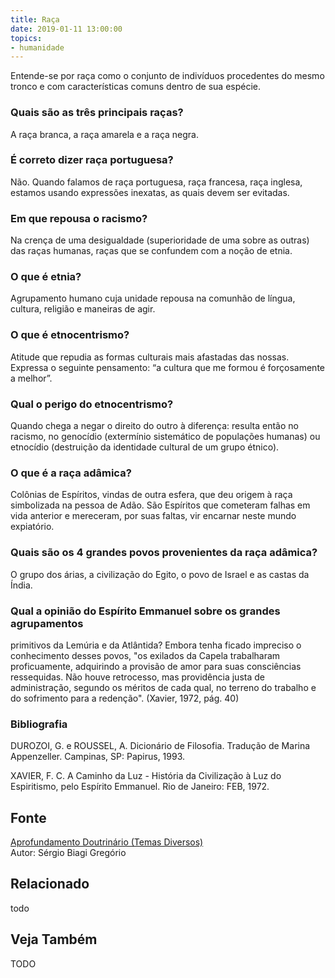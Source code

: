 ```yaml
---
title: Raça
date: 2019-01-11 13:00:00
topics: 
- humanidade 
---
```


Entende-se por raça como o conjunto de indivíduos procedentes do mesmo tronco e
com características comuns dentro de sua espécie.

### Quais são as três principais raças?
A raça branca, a raça amarela e a raça negra.

### É correto dizer raça portuguesa?
Não. Quando falamos de raça portuguesa, raça francesa, raça inglesa,
estamos usando expressões inexatas, as quais devem ser evitadas.

### Em que repousa o racismo?
Na crença de uma desigualdade (superioridade de uma sobre as outras) das
raças humanas, raças que se confundem com a noção de etnia.

### O que é etnia?
Agrupamento humano cuja unidade repousa na comunhão de língua, cultura,
religião e maneiras de agir.

### O que é etnocentrismo?
Atitude que repudia as formas culturais mais afastadas das nossas.
Expressa o seguinte pensamento: “a cultura que me formou é forçosamente
a melhor”.

### Qual o perigo do etnocentrismo?
Quando chega a negar o direito do outro à diferença: resulta então no
racismo, no genocídio (extermínio sistemático de populações humanas)
ou etnocídio (destruição da identidade cultural de um grupo étnico).

### O que é a raça adâmica?
Colônias de Espíritos, vindas de outra esfera, que deu origem à raça
simbolizada na pessoa de Adão. São Espíritos que cometeram falhas em
vida anterior e mereceram, por suas faltas, vir encarnar neste mundo
expiatório.

### Quais são os 4 grandes povos provenientes da raça adâmica?
O grupo dos árias, a civilização do Egito, o povo de Israel e as castas
da Índia.

### Qual a opinião do Espírito Emmanuel sobre os grandes agrupamentos
primitivos da Lemúria e da Atlântida?
Embora tenha ficado impreciso o conhecimento desses povos, "os exilados
da Capela trabalharam proficuamente, adquirindo a provisão de amor para
suas consciências ressequidas. Não houve retrocesso, mas providência
justa de administração, segundo os méritos de cada qual, no terreno do
trabalho e do sofrimento para a redenção". (Xavier, 1972, pág. 40)


### Bibliografia
DUROZOI, G. e ROUSSEL, A. Dicionário de Filosofia. Tradução de Marina
Appenzeller. Campinas, SP: Papirus, 1993.

XAVIER, F. C. A Caminho da Luz - História da Civilização à Luz do
Espiritismo, pelo Espírito Emmanuel. Rio de Janeiro: FEB, 1972.

## Fonte
[Aprofundamento Doutrinário (Temas Diversos)](https://sites.google.com/view/aprofundamentodoutrinario/raça)  
Autor: Sérgio Biagi Gregório



## Relacionado
todo

## Veja Também
TODO


